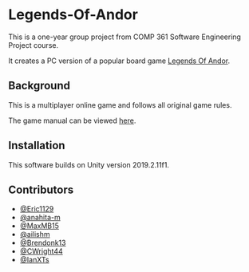 # Legends-Of-Andor
This is a one-year group project from COMP 361 Software Engineering Project course.

It creates a PC version of a popular board game [Legends Of Andor](http://legendsofandor.com). 

## Background
This is a multiplayer online game and follows all original game rules.

The game manual can be viewed [here](AndorAssets/Andor_Manual.pdf).

## Installation
This software builds on Unity version 2019.2.11f1.


## Contributors
- [@Eric1129]() 
- [@anahita-m](https://github.com/anahita-m)
- [@MaxMB15](https://github.com/MaxMB15)
- [@ailishm](https://github.com/ailishm)
- [@Brendonk13](https://github.com/Brendonk13)
- [@CWright44](https://github.com/CWright44)
- [@IanXTs](https://github.com/IanXTs)

## 
